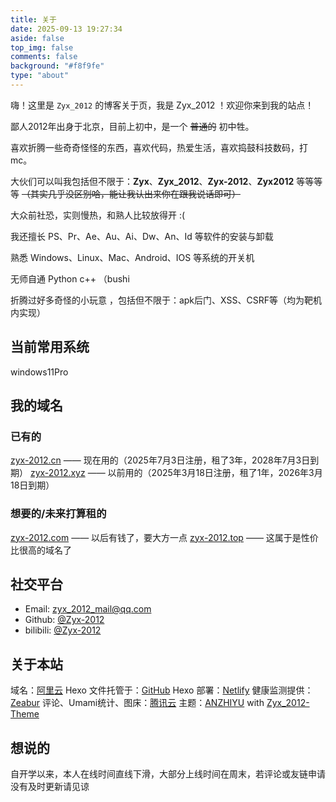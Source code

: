```yaml
---
title: 关于
date: 2025-09-13 19:27:34
aside: false
top_img: false
comments: false
background: "#f8f9fe"
type: "about"
---
```


嗨！这里是 `Zyx_2012` 的博客关于页，我是 Zyx_2012 ！欢迎你来到我的站点！

鄙人2012年出身于北京，目前上初中，是一个 ~~普通的~~ 初中牲。

喜欢折腾一些奇奇怪怪的东西，喜欢代码，热爱生活，喜欢捣鼓科技数码，打mc。

大伙们可以叫我包括但不限于：**Zyx**、**Zyx_2012**、**Zyx-2012**、**Zyx2012** 等等等等 ~~（其实几乎没区别哈，能让我认出来你在跟我说话即可）~~

大众前社恐，实则慢热，和熟人比较放得开 :(

我还擅长 PS、Pr、Ae、Au、Ai、Dw、An、Id 等软件的安装与卸载

熟悉 Windows、Linux、Mac、Android、IOS 等系统的开关机

无师自通 Python c++ （bushi

折腾过好多奇怪的小玩意 ，包括但不限于：apk后门、XSS、CSRF等（均为靶机内实现）

## 当前常用系统

windows11Pro

## 我的域名

### 已有的

[zyx-2012.cn](https://hopedomain.com/zh/age/zyx-2012.cn) —— 现在用的（2025年7月3日注册，租了3年，2028年7月3日到期）
[zyx-2012.xyz](https://hopedomain.com/zh/age/zyx-2012.xyz) —— 以前用的（2025年3月18日注册，租了1年，2026年3月18日到期）

### 想要的/未来打算租的

[zyx-2012.com](https://hopedomain.com/zh/age/zyx-2012.com) —— 以后有钱了，要大方一点
[zyx-2012.top](https://hopedomain.com/zh/age/zyx-2012.top) —— 这属于是性价比很高的域名了


## 社交平台

- Email: <a href="mailto:zyx_2012_mail@qq.com">zyx_2012_mail@qq.com</a>
- Github: [@Zyx-2012](https://github.com/Zyx-2012)
- bilibili: [@Zyx-2012](https://space.bilibili.com/3546582964243214)

## 关于本站

域名：[阿里云](https://aliyun.com/)
Hexo 文件托管于：[GitHub](https://github.com/)
Hexo 部署：[Netlify](https://www.netlify.com/)
健康监测提供：[Zeabur](https://zeabur.com)
评论、Umami统计、图床：[腾讯云](https://cloud.tencent.com/)
主题：[ANZHIYU](https://docs.anheyu.com/) with [Zyx_2012-Theme](https://blog.zyx-2012.cn)

## 想说的

自开学以来，本人在线时间直线下滑，大部分上线时间在周末，若评论或友链申请没有及时更新请见谅